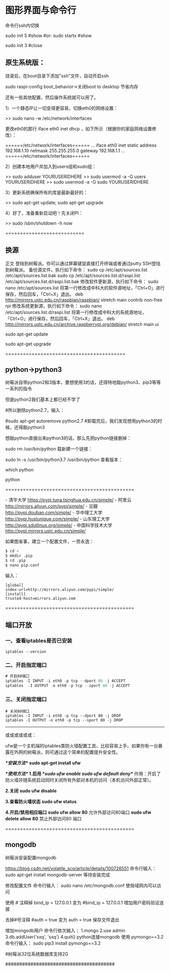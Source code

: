 # 图形界面与命令行

命令行ssh内切换

sudo init 5 #show #or: sudo startx #show

sudo init 3 #close



## 原生系统版：

烧录后，在boot目录下添加"ssh"文件，自动开启ssh

sudo raspi-config
boot_behavior->关闭boot to desktop 节省内存



还有一些其他配置，然后操作系统就可以用了。

1）一个静态IP让一切变得更容易，切换eth0的网络设置：

\>> sudo nano -w /etc/network/interfaces

更改eth0的那行 iface eth0 inet dhcp ，如下所示（根据你的家庭网络设置修改）：

======/etc/network/interfaces====== ... iface eth0 inet static address 192.168.1.10 netmask 255.255.255.0 gateway 192.168.1.1 ... ======/etc/network/interfaces======

2）创建本地用户并加入到users组和sudo组：

\>> sudo adduser YOURUSERIDHERE >> sudo usermod -a -G users YOURUSERIDHERE >> sudo usermod -a -G sudo YOURUSERIDHERE

3）更新系统确保所有的库是最新最好的：

\>> sudo apt-get update; sudo apt-get upgrade

4）好了，准备重新启动吧！先关闭PI：

\>> sudo /sbin/shutdown -h now



===========================

## 换源

正文
登陆到树莓派。你可以通过屏幕键鼠直接打开终端或者通过putty SSH登陆到树莓派。
备份源文件。执行如下命令：
sudo cp /etc/apt/sources.list /etc/apt/sources.list.bak
sudo cp /etc/apt/sources.list.d/raspi.list /etc/apt/sources.list.d/raspi.list.bak
修改软件更新源，执行如下命令：
sudo nano /etc/apt/sources.list
将第一行修改成中科大的软件源地址，「Ctrl+O」进行保存，然后回车，「Ctrl+X」退出。
deb http://mirrors.ustc.edu.cn/raspbian/raspbian/ stretch main contrib non-free rpi
修改系统更新源，执行如下命令：
sudo nano /etc/apt/sources.list.d/raspi.list
将第一行修改成中科大的系统源地址，「Ctrl+O」进行保存，然后回车，「Ctrl+X」退出。
deb http://mirrors.ustc.edu.cn/archive.raspberrypi.org/debian/ stretch main ui

sudo apt-get update

sudo apt-get upgrade

=========================================

## python->python3

树莓派自带python2和3版本，要想使用3的话，还得特地敲python3、pip3等等一系列的指令

但是python2我们基本上都已经不学了

#所以删除python2.7，输入：

#sudo apt-get autoremove python2.7
#卸载完后，我们发现想用python3的时候，还得敲python3

想敲python直接出来python3的话，那么先把python链接删掉：

sudo rm /usr/bin/python
载新建一个链接：

sudo ln -s /usr/bin/python3.7 /usr/bin/python
查看版本：

which python

python

============================================

\- 清华大学 https://pypi.tuna.tsinghua.edu.cn/simple/ - 阿里云 http://mirrors.aliyun.com/pypi/simple/ - 豆瓣 http://pypi.douban.com/simple/ - 华中理工大学 http://pypi.hustunique.com/simple/ - 山东理工大学 http://pypi.sdutlinux.org/simple/ - 中国科学技术大学 http://pypi.mirrors.ustc.edu.cn/simple/ 

如果图省事，建立一个配置文件，一劳永逸：

```bash
$ cd ~
$ mkdir .pip
$ cd .pip
$ nano pip.conf
```

输入：

```
[global]
index-url=http://mirrors.aliyun.com/pypi/simple/
[install]
trusted-host=mirrors.aliyun.com
```

============================================

## 端口开放

### 一、查看iptables是否已安装

```bsh
iptables --version
```

### 二、开启指定端口

```js
# 开启80端口
iptables -I INPUT -i eth0 -p tcp --dport 80 -j ACCEPT
iptables  -I OUTPUT -o eth0 -p tcp --sport 80 -j ACCEPT
```

### 三、关闭指定端口

```bsh
# 关闭80端口
iptables -I INPUT -i eth0 -p tcp --dport 80 -j DROP
iptables -I OUTPUT -o eth0 -p tcp --sport 80 -j DROP
```

-------------------------------------------------------------

或或或或或或：

ufw是一个主机端的iptables类防火墙配置工具，比较容易上手。如果你有一台暴露在外网的树莓派，则可通过这个简单的配置提升安全性。

***\*安装方法\****
**sudo apt-get install ufw**

***\*使用方法\**
1.启用
\**sudo ufw enable
sudo ufw default deny\****
作用：开启了防火墙并随系统启动同时关闭所有外部对本机的访问（本机访问外部正常）。

**2.关闭**
**sudo ufw disable**

**3.查看防火墙状态**
**sudo ufw status**

**4.开启/禁用相应端口**
**sudo ufw allow 80** 允许外部访问80端口
**sudo ufw delete allow 80** 禁止外部访问80 端口

============================================

## mongodb

树莓派安装配置mongodb

https://blog.csdn.net/volatile_scq/article/details/100726551
命令行输入：
sudo apt-get install mongodb-server
等待安装完成

修改配置文件
命令行输入：
sudo nano /etc/mongodb.conf
使局域网内可以访问

使用 # 注释掉
bind_ip = 127.0.0.1
变为
#bind_ip = 127.0.0.1
增加用户密码验证连接

去掉#号注释
#auth = true
变为
auth = true
保存文件退出

增加mongodb用户
命令行依次输入：
1.mongo
2.use admin
3.db.addUser('sxq', 'sxq')
4.quit()
python连接mongodb
使用 pymongo==3.2
命令行输入：
	sudo pip3 install  pymongo==3.2

#树莓派32位系统数据库支持2G

#######################################

